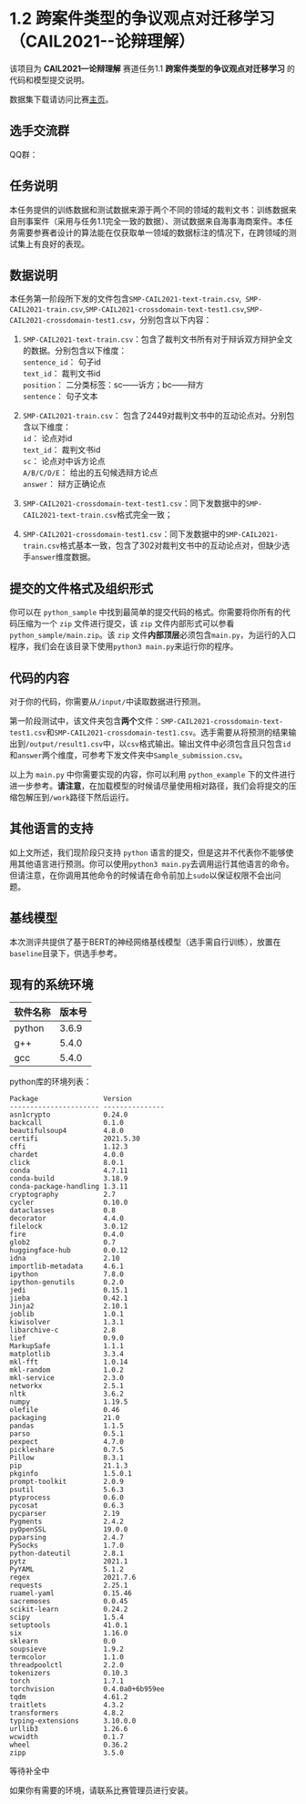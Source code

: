 # 1.2 跨案件类型的争议观点对迁移学习（CAIL2021--论辩理解）

该项目为 **CAIL2021—论辩理解** 赛道任务1.1 **跨案件类型的争议观点对迁移学习** 的代码和模型提交说明。

数据集下载请访问比赛[主页](http://cail.cipsc.org.cn/)。


## 选手交流群

QQ群：

## 任务说明

本任务提供的训练数据和测试数据来源于两个不同的领域的裁判文书：训练数据来自刑事案件（采用与任务1.1完全一致的数据）、测试数据来自海事海商案件。本任务需要参赛者设计的算法能在仅获取单一领域的数据标注的情况下，在跨领域的测试集上有良好的表现。

## 数据说明

本任务第一阶段所下发的文件包含``SMP-CAIL2021-text-train.csv``,`` SMP-CAIL2021-train.csv``,``SMP-CAIL2021-crossdomain-text-test1.csv``,``SMP-CAIL2021-crossdomain-test1.csv``，分别包含以下内容：

1. ``SMP-CAIL2021-text-train.csv``：包含了裁判文书所有对于辩诉双方辩护全文的数据。分别包含以下维度：
   	<br/>``sentence_id``： 句子id
      	<br/>``text_id``： 裁判文书id
      	<br/>``position``： 二分类标签：sc——诉方；bc——辩方
      	<br/>``sentence``： 句子文本

2. ``SMP-CAIL2021-train.csv``： 包含了2449对裁判文书中的互动论点对。分别包含以下维度：
    <br/>``id``： 论点对id
    <br/>``text_id``： 裁判文书id
    <br/>``sc``： 论点对中诉方论点
    <br/>``A/B/C/D/E``： 给出的五句候选辩方论点
    <br/>``answer``： 辩方正确论点

3. ``SMP-CAIL2021-crossdomain-text-test1.csv``：同下发数据中的``SMP-CAIL2021-text-train.csv``格式完全一致；
4. ``SMP-CAIL2021-crossdomain-test1.csv``：同下发数据中的``SMP-CAIL2021-train.csv``格式基本一致，包含了302对裁判文书中的互动论点对，但缺少选手``answer``维度数据。

## 提交的文件格式及组织形式

你可以在 ``python_sample`` 中找到最简单的提交代码的格式。你需要将你所有的代码压缩为一个 ``zip`` 文件进行提交，该 ``zip`` 文件内部形式可以参看 ``python_sample/main.zip``。该 ``zip`` 文件**内部顶层**必须包含``main.py``，为运行的入口程序，我们会在该目录下使用``python3 main.py``来运行你的程序。

## 代码的内容

对于你的代码，你需要从``/input/``中读取数据进行预测。

第一阶段测试中，该文件夹包含**两个**文件：``SMP-CAIL2021-crossdomain-text-test1.csv``和``SMP-CAIL2021-crossdomain-test1.csv``。选手需要从将预测的结果输出到``/output/result1.csv``中，以``csv``格式输出。输出文件中必须包含且只包含``id``和``answer``两个维度，可参考下发文件夹中``Sample_submission.csv``。

以上为 ``main.py`` 中你需要实现的内容，你可以利用 ``python_example`` 下的文件进行进一步参考。**请注意**，在加载模型的时候请尽量使用相对路径，我们会将提交的压缩包解压到``/work``路径下然后运行。

## 其他语言的支持

如上文所述，我们现阶段只支持 ``python`` 语言的提交，但是这并不代表你不能够使用其他语言进行预测。你可以使用``python3 main.py``去调用运行其他语言的命令。但请注意，在你调用其他命令的时候请在命令前加上``sudo``以保证权限不会出问题。

## 基线模型

本次测评共提供了基于BERT的神经网络基线模型（选手需自行训练），放置在``baseline``目录下，供选手参考。

## 现有的系统环境

| 软件名称 | 版本号 |
| -------- | :----- |
| python   | 3.6.9  |
| g++      | 5.4.0  |
| gcc      | 5.4.0  |

python库的环境列表：

```
Package                Version
---------------------- ---------------
asn1crypto             0.24.0
backcall               0.1.0
beautifulsoup4         4.8.0
certifi                2021.5.30
cffi                   1.12.3
chardet                4.0.0
click                  8.0.1
conda                  4.7.11
conda-build            3.18.9
conda-package-handling 1.3.11
cryptography           2.7
cycler                 0.10.0
dataclasses            0.8
decorator              4.4.0
filelock               3.0.12
fire                   0.4.0
glob2                  0.7
huggingface-hub        0.0.12
idna                   2.10
importlib-metadata     4.6.1
ipython                7.8.0
ipython-genutils       0.2.0
jedi                   0.15.1
jieba                  0.42.1
Jinja2                 2.10.1
joblib                 1.0.1
kiwisolver             1.3.1
libarchive-c           2.8
lief                   0.9.0
MarkupSafe             1.1.1
matplotlib             3.3.4
mkl-fft                1.0.14
mkl-random             1.0.2
mkl-service            2.3.0
networkx               2.5.1
nltk                   3.6.2
numpy                  1.19.5
olefile                0.46
packaging              21.0
pandas                 1.1.5
parso                  0.5.1
pexpect                4.7.0
pickleshare            0.7.5
Pillow                 8.3.1
pip                    21.1.3
pkginfo                1.5.0.1
prompt-toolkit         2.0.9
psutil                 5.6.3
ptyprocess             0.6.0
pycosat                0.6.3
pycparser              2.19
Pygments               2.4.2
pyOpenSSL              19.0.0
pyparsing              2.4.7
PySocks                1.7.0
python-dateutil        2.8.1
pytz                   2021.1
PyYAML                 5.1.2
regex                  2021.7.6
requests               2.25.1
ruamel-yaml            0.15.46
sacremoses             0.0.45
scikit-learn           0.24.2
scipy                  1.5.4
setuptools             41.0.1
six                    1.16.0
sklearn                0.0
soupsieve              1.9.2
termcolor              1.1.0
threadpoolctl          2.2.0
tokenizers             0.10.3
torch                  1.7.1
torchvision            0.4.0a0+6b959ee
tqdm                   4.61.2
traitlets              4.3.2
transformers           4.8.2
typing-extensions      3.10.0.0
urllib3                1.26.6
wcwidth                0.1.7
wheel                  0.36.2
zipp                   3.5.0
```

等待补全中

如果你有需要的环境，请联系比赛管理员进行安装。
